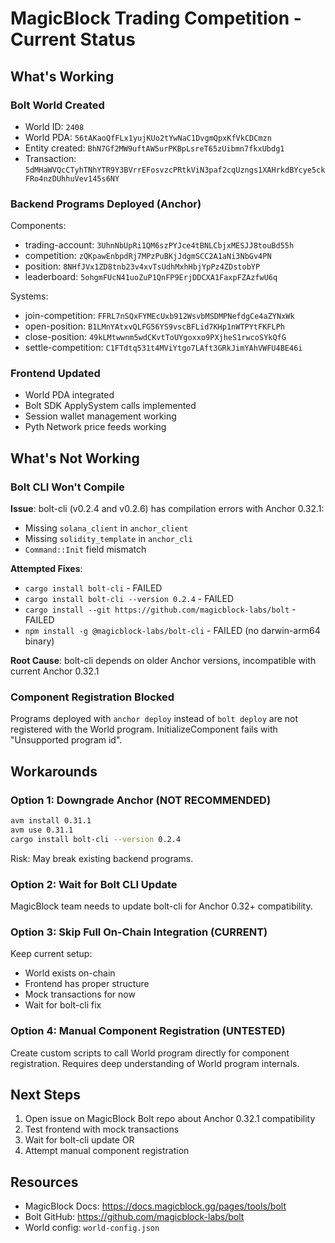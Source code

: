 # MagicBlock Trading Competition - Current Status

## What's Working

### Bolt World Created
- World ID: `2408`
- World PDA: `56tAKaoQfFLx1yujKUo2tYwNaC1DvgmQpxKfVkCDCmzn`
- Entity created: `BhN7Gf2MW9uftAW5urPKBpLsreT65zUibmn7fkxUbdg1`
- Transaction: `5dMHaWVQcCTyhTNhYTR9Y3BVrrEFosvzcPRtkViN3paf2cqUzngs1XAHrkdBYcye5ckFRo4nzDUhhuVev145s6NY`

### Backend Programs Deployed (Anchor)
Components:
- trading-account: `3UhnNbUpRi1QM6szPYJce4tBNLCbjxMESJJ8touBd55h`
- competition: `zQKpawEnbpdRj7MPzPuBKjJdgmSCC2A1aNi3NbGv4PN`
- position: `8NHfJVx1ZD8tnb23v4xvTsUdhMxhHbjYpPz4ZDstobYP`
- leaderboard: `5ohgmFUcN41uoZuP1QnFP9ErjDDCXA1FaxpFZAzfwU6q`

Systems:
- join-competition: `FFRL7nSQxFYMEcUxb912WsvbMSDMPNefdgCe4aZYNxWk`
- open-position: `B1LMnYAtxvQLFG56YS9vscBFLid7KHp1nWTPYtFKFLPh`
- close-position: `49kLMtwwnm5wdCKvtToUYgoxxo9PXjheS1rwcoSYkQfG`
- settle-competition: `C1FTdtq531t4MViYtgo7LAft3GRkJimYAhVWFU4BE46i`

### Frontend Updated
- World PDA integrated
- Bolt SDK ApplySystem calls implemented
- Session wallet management working
- Pyth Network price feeds working

## What's Not Working

### Bolt CLI Won't Compile
**Issue**: bolt-cli (v0.2.4 and v0.2.6) has compilation errors with Anchor 0.32.1:
- Missing `solana_client` in `anchor_client`
- Missing `solidity_template` in `anchor_cli`
- `Command::Init` field mismatch

**Attempted Fixes**:
- `cargo install bolt-cli` - FAILED
- `cargo install bolt-cli --version 0.2.4` - FAILED
- `cargo install --git https://github.com/magicblock-labs/bolt` - FAILED
- `npm install -g @magicblock-labs/bolt-cli` - FAILED (no darwin-arm64 binary)

**Root Cause**: bolt-cli depends on older Anchor versions, incompatible with current Anchor 0.32.1

### Component Registration Blocked
Programs deployed with `anchor deploy` instead of `bolt deploy` are not registered with the World program. InitializeComponent fails with "Unsupported program id".

## Workarounds

### Option 1: Downgrade Anchor (NOT RECOMMENDED)
```bash
avm install 0.31.1
avm use 0.31.1
cargo install bolt-cli --version 0.2.4
```
Risk: May break existing backend programs.

### Option 2: Wait for Bolt CLI Update
MagicBlock team needs to update bolt-cli for Anchor 0.32+ compatibility.

### Option 3: Skip Full On-Chain Integration (CURRENT)
Keep current setup:
- World exists on-chain
- Frontend has proper structure
- Mock transactions for now
- Wait for bolt-cli fix

### Option 4: Manual Component Registration (UNTESTED)
Create custom scripts to call World program directly for component registration. Requires deep understanding of World program internals.

## Next Steps

1. Open issue on MagicBlock Bolt repo about Anchor 0.32.1 compatibility
2. Test frontend with mock transactions
3. Wait for bolt-cli update OR
4. Attempt manual component registration

## Resources
- MagicBlock Docs: https://docs.magicblock.gg/pages/tools/bolt
- Bolt GitHub: https://github.com/magicblock-labs/bolt
- World config: `world-config.json`
